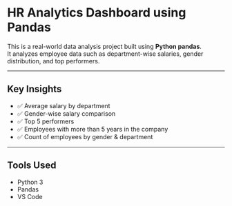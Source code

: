 # HR Analytics Dashboard using Pandas

This is a real-world data analysis project built using **Python pandas**.  
It analyzes employee data such as department-wise salaries, gender distribution, and top performers.

---

## Key Insights

- ✅ Average salary by department
- ✅ Gender-wise salary comparison
- ✅ Top 5 performers
- ✅ Employees with more than 5 years in the company
- ✅ Count of employees by gender & department

---

## Tools Used

- Python 3
- Pandas
- VS Code
